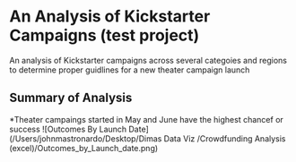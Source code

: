 # An Analysis of Kickstarter Campaigns (test project)
An analysis of Kickstarter campaigns across several categoies and regions to determine proper guidlines for a new theater campaign launch 

## Summary of Analysis 
  *Theater campaings started in May and June have the highest chancef or success
  ![Outcomes By Launch Date](/Users/johnmastronardo/Desktop/Dimas Data Viz /Crowdfunding Analysis (excel)/Outcomes_by_Launch_date.png)
  
  
